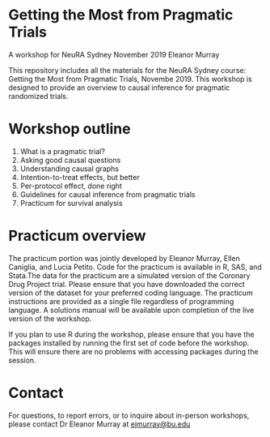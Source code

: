 # Getting the Most from Pragmatic Trials
A workshop for NeuRA Sydney
November 2019
Eleanor Murray

This repository includes all the materials for the NeuRA Sydney course: Getting the Most from Pragmatic Trials, Novembe 2019. This workshop is designed to provide an overview to causal inference for pragmatic randomized trials. 

# Workshop outline
1. What is a pragmatic trial?
2. Asking good causal questions
3. Understanding causal graphs
4. Intention-to-treat effects, but better
5. Per-protocol effect, done right
6. Guidelines for causal inference from pragmatic trials
7. Practicum for survival analysis

# Practicum overview

The practicum portion was jointly developed by Eleanor Murray, Ellen Caniglia, and Lucia Petito. Code for the practicum is available in R, SAS, and Stata.The data for the practicum are a simulated version of the Coronary Drug Project trial. Please ensure that you have downloaded the correct version of the dataset for your preferred coding language. The practicum instructions are provided as a single file regardless of programming language. A solutions manual will be available upon completion of the live version of the workshop.

If you plan to use R during the workshop, please ensure that you have the packages installed by running the first set of code before the workshop. This will ensure there are no problems with accessing packages during the session.

# Contact
For questions, to report errors, or to inquire about in-person workshops, please contact Dr Eleanor Murray at ejmurray@bu.edu


